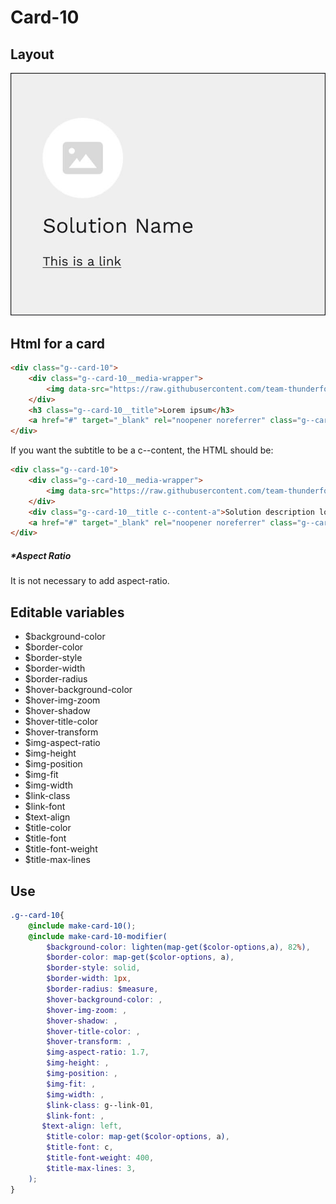 # Card-10

## Layout

![alt text][card-10]

[card-10]: /src/img/global-components/card/card-10.jpg

## Html for a card

```html
<div class="g--card-10">
    <div class="g--card-10__media-wrapper">
        <img data-src="https://raw.githubusercontent.com/team-thunderfoot/ui/main/src/img/global-components/rounded-img-placeholder.png" src="/src/img/global-components/placeholder.jpg" alt="alt text" class="g--card-10__media-wrapper__media g--lazy-01">
    </div>
    <h3 class="g--card-10__title">Lorem ipsum</h3>
    <a href="#" target="_blank" rel="noopener noreferrer" class="g--card-10__link">This is a link</a>
</div>
```

If you want the subtitle to be a c--content, the HTML should be:
```html
<div class="g--card-10">
    <div class="g--card-10__media-wrapper">
        <img data-src="https://raw.githubusercontent.com/team-thunderfoot/ui/main/src/img/global-components/rounded-img-placeholder.png" src="/src/img/global-components/placeholder.jpg" alt="alt text" class="g--card-10__media-wrapper__media g--lazy-01">
    </div>
    <div class="g--card-10__title c--content-a">Solution description lorem ipsum dolor sit amet consectetur.</div>
    <a href="#" target="_blank" rel="noopener noreferrer" class="g--card-10__link">This is a link</a>
</div>
```

##### \*Aspect Ratio

It is not necessary to add aspect-ratio.

## Editable variables

- $background-color
- $border-color
- $border-style
- $border-width
- $border-radius
- $hover-background-color
- $hover-img-zoom
- $hover-shadow
- $hover-title-color
- $hover-transform
- $img-aspect-ratio
- $img-height
- $img-position
- $img-fit
- $img-width
- $link-class
- $link-font
- $text-align
- $title-color
- $title-font
- $title-font-weight
- $title-max-lines

## Use

```scss
.g--card-10{
    @include make-card-10();
    @include make-card-10-modifier(
        $background-color: lighten(map-get($color-options,a), 82%),
        $border-color: map-get($color-options, a),
        $border-style: solid,
        $border-width: 1px,
        $border-radius: $measure,
        $hover-background-color: ,
        $hover-img-zoom: ,
        $hover-shadow: ,
        $hover-title-color: ,
        $hover-transform: ,
        $img-aspect-ratio: 1.7,
        $img-height: ,
        $img-position: ,
        $img-fit: ,
        $img-width: ,
        $link-class: g--link-01,
        $link-font: ,
       $text-align: left,
        $title-color: map-get($color-options, a),
        $title-font: c,
        $title-font-weight: 400,
        $title-max-lines: 3,
    );
}
```